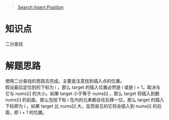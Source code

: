 > [Search Insert Position](https://leetcode.com/problems/search-insert-position)

# 知识点
二分查找

# 解题思路
使用二分查找的思路去完成。主要是注意找到插入点的位置。  
假设最后定位到的下标为 i ，那么 target 的插入位置必然是 i 或是 i + 1，取决与它与 nums[i] 的大小。如果 target 小于等于 nums[i] ，那么 target 将插入到数 nums[i] 的前面，那么包括下标 i 在内的元素都会往后移一位，那么 target 的插入下标即为 i 。如果 target 比 nums[i] 大，显而易见的它将会插入到 nums[i] 的后面，即 i + 1 的位置。